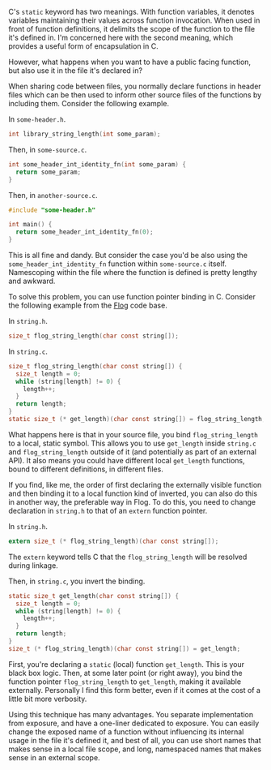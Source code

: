 C's `static` keyword has two meanings. With function variables, it denotes
variables maintaining their values across function invocation. When used in
front of function definitions, it delimits the scope of the function to the file
it's defined in. I'm concerned here with the second meaning, which provides a
useful form of encapsulation in C.

However, what happens when you want to have a public facing function, but also
use it in the file it's declared in?

When sharing code between files, you normally declare functions in header files
which can be then used to inform other source files of the functions by
including them. Consider the following example.

In `some-header.h`.

```c
int library_string_length(int some_param);
```

Then, in `some-source.c`.

```c
int some_header_int_identity_fn(int some_param) {
  return some_param;
}
```

Then, in `another-source.c`.

```c
#include "some-header.h"

int main() {
  return some_header_int_identity_fn(0);
}
```

This is all fine and dandy. But consider the case you'd be also using the
`some_header_int_identity_fn` function within `some-source.c` itself.
Namescoping within the file where the function is defined is pretty lengthy
and awkward.

To solve this problem, you can use function pointer binding in C. Consider the
following example from the [Flog][flog] code base.

In `string.h`.

```c
size_t flog_string_length(char const string[]);
```

In `string.c`.

```c
size_t flog_string_length(char const string[]) {
  size_t length = 0;
  while (string[length] != 0) {
    length++;
  }
  return length;
}
static size_t (* get_length)(char const string[]) = flog_string_length;
```

What happens here is that in your source file, you bind `flog_string_length` to
a local, static symbol. This allows you to use `get_length` inside `string.c`
and `flog_string_length` outside of it (and potentially as part of an external
API). It also means you could have different local `get_length` functions,
bound to different definitions, in different files.

If you find, like me, the order of first declaring the externally visible
function and then binding it to a local function kind of inverted, you can also
do this in another way, the preferable way in Flog. To do this, you need to
change declaration in `string.h` to that of an `extern` function pointer.

In `string.h`.

```c
extern size_t (* flog_string_length)(char const string[]);
```

The `extern` keyword tells C that the `flog_string_length` will be resolved
during linkage.

Then, in `string.c`, you invert the binding.

```c
static size_t get_length(char const string[]) {
  size_t length = 0;
  while (string[length] != 0) {
    length++;
  }
  return length;
}
size_t (* flog_string_length)(char const string[]) = get_length;
```

First, you're declaring a `static` (local) function `get_length`. This is your
black box logic. Then, at some later point (or right away), you bind the
function pointer `flog_string_length` to `get_length`, making it available
externally. Personally I find this form better, even if it comes at the cost of
a little bit more verbosity.

Using this technique has many advantages. You separate implementation from
exposure, and have a one-liner dedicated to exposure. You can easily change the
exposed name of a function without influencing its internal usage in the file
it's defined it, and best of all, you can use short names that makes sense in a
local file scope, and long, namespaced names that makes sense in an external
scope.

[flog]: https://github.com/flogjs/flog
